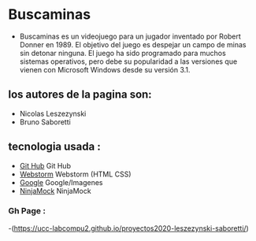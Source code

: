 # Buscaminas
- Buscaminas es un videojuego para un jugador inventado por Robert Donner en 1989. El objetivo del juego es despejar un campo de minas sin   detonar ninguna. El juego ha sido programado para muchos sistemas operativos, pero debe su popularidad a las versiones que vienen con     Microsoft Windows desde su versión 3.1. 

## los autores de la pagina son: 
- Nicolas Leszezynski 
- Bruno Saboretti
    
## tecnologia usada :
- [Git Hub](https://github.com/) Git Hub
- [Webstorm](https://www.jetbrains.com/es-es/webstorm/) Webstorm (HTML CSS)
- [Google](https://www.google.com/) Google/Imagenes
- [NinjaMock](https://ninjamock.com/) NinjaMock

### Gh Page :
-(https://ucc-labcompu2.github.io/proyectos2020-leszezynski-saboretti/)

